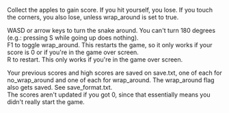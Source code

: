 Collect the apples to gain score. If you hit yourself, you lose. If you touch the corners, you also lose, unless wrap_around is set to true.

WASD or arrow keys to turn the snake around. You can't turn 180 degrees (e.g.: pressing S while going up does nothing).<br>
F1 to toggle wrap_around. This restarts the game, so it only works if your score is 0 or if you're in the game over screen.<br>
R to restart. This only works if you're in the game over screen.

Your previous scores and high scores are saved on save.txt, one of each for no_wrap_around and one of each for wrap_around. The wrap_around flag also gets saved. See save_format.txt.<br>
The scores aren't updated if you got 0, since that essentially means you didn't really start the game.